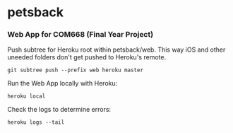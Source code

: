 # petsback

### Web App for COM668 (Final Year Project)

Push subtree for Heroku root within petsback/web. This way iOS and other uneeded folders don't get pushed to Heroku's remote.
```
git subtree push --prefix web heroku master
```

Run the Web App locally with Heroku:
```
heroku local
```

Check the logs to determine errors:
```
heroku logs --tail
```
